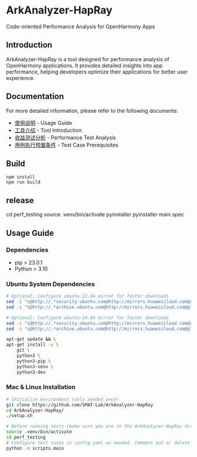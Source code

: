 # ArkAnalyzer-HapRay
Code-oriented Performance Analysis for OpenHarmony Apps

## Introduction
ArkAnalyzer-HapRay is a tool designed for performance analysis of OpenHarmony applications. It provides detailed insights into app performance, helping developers optimize their applications for better user experience.

## Documentation
For more detailed information, please refer to the following documents:
- [使用说明](docs/使用说明.md) - Usage Guide
- [工具介绍](docs/工具介绍.md) - Tool Introduction
- [收益测试分析](docs/收益测试分析.md) - Performance Test Analysis
- [用例执行预置条件](docs/用例执行预置条件.md) - Test Case Prerequisites

## Build
```
npm install
npm run build
```

## release
cd perf_testing
source .venv/bin/activate
pyinstaller pyinstaller main.spec

## Usage Guide

### Dependencies
- pip > 23.0.1
- Python > 3.10

### Ubuntu System Dependencies
```bash
# Optional: Configure ubuntu-22.04 mirror for faster downloads
sed -i "s@http://.*security.ubuntu.com@http://mirrors.huaweicloud.com@g" /etc/apt/sources.list
sed -i "s@http://.*archive.ubuntu.com@http://mirrors.huaweicloud.com@g" /etc/apt/sources.list

# Optional: Configure ubuntu-24.04 mirror for faster downloads
sed -i "s@http://.*security.ubuntu.com@http://mirrors.huaweicloud.com@g" /etc/apt/sources.list.d/ubuntu.sources
sed -i "s@http://.*archive.ubuntu.com@http://mirrors.huaweicloud.com@g" /etc/apt/sources.list.d/ubuntu.sources

apt-get update && \
apt-get install -y \
    git \
    python3 \
    python3-pip \
    python3-venv \
    python3-dev
```

### Mac & Linux Installation
```bash
# Initialize environment (only needed once)
git clone https://github.com/SMAT-Lab/ArkAnalyzer-HapRay
cd ArkAnalyzer-HapRay/
./setup.sh

# Before running tests (make sure you are in the ArkAnalyzer-HapRay directory)
source .venv/bin/activate
cd perf_testing
# Configure test cases in config.yaml as needed. Comment out or delete cases you don't want to run.
python -m scripts.main
```